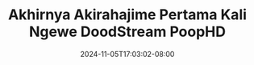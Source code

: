 --- 
title: "Akhirnya Akirahajime Pertama Kali Ngewe  DoodStream  PoopHD"
description: "streaming   Akhirnya Akirahajime Pertama Kali Ngewe  DoodStream  PoopHD simontox   terbaru"
date: 2024-11-05T17:03:02-08:00
file_code: "w7djc7oehwx8"
draft: false
cover: "73hcor517yjmfqs2.jpg"
tags: ["Akhirnya", "Akirahajime", "Pertama", "Kali", "Ngewe", "DoodStream", "PoopHD", "bokep-indo", "bokep-viral", "bokep-ig"]
length: 492
fld_id: "1483823"
foldername: "Akira hajime"
categories: ["Akira hajime"]
views: 0
---